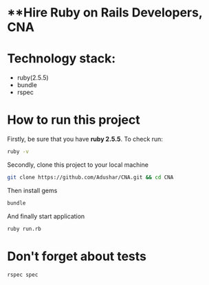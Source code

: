 # **Hire Ruby on Rails Developers, CNA

# Technology stack:
  - ruby(2.5.5)
  - bundle
  - rspec
  
  # How to run this project
  Firstly, be sure that you have **ruby 2.5.5**. To check run:
  ```bash
  ruby -v
  ```
  Secondly, clone this project to your local machine
  ```bash
  git clone https://github.com/Adushar/CNA.git && cd CNA
  ```
  Then install gems
  ```bash
  bundle
  ```
  And finally start application
  ```bash
  ruby run.rb
  ```
  
  # Don't forget about tests
  ```bash
  rspec spec
  ```
  
